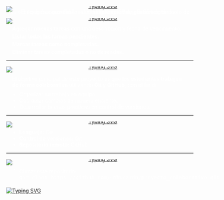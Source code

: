 <!-- Sección 1 -->
<div style="text-align:center; line-height:0; margin:0; padding:0;">
  <a href="https://git.io/typing-svg" style="display:block; margin:0; padding:0;">
    <img
      src="https://readme-typing-svg.demolab.com?font=Fira+Code&pause=1000&multiline=true&width=440&height=100&lines=Mini+Aplicaci%C3%B3n+de+Gesti%C3%B3n+de+Tareas;------------------------------------;**+Descripci%C3%B3n+del+Proyecto+**"
      alt="Typing SVG"
      style="display:block; margin:0 auto; padding:0; line-height:0; vertical-align:bottom;"
    />
  </a>

  <!-- Texto blanco justo debajo, sin separación -->
  <div style="margin:0; padding:0; text-align:center;">
    <p style="margin:0; padding:0; color:#ffffff;">
      El equipo desarrollará una <strong>mini aplicación de gestión de tareas</strong>.
    </p>
    <p style="margin:0; padding:0; color:#ffffff;">
      Esta aplicación permitirá a los usuarios organizar y hacer seguimiento de sus pendientes de manera sencilla y eficiente.
    </p>
  </div>
</div>

<!-- Sección Funcionalidades -->
<div style="text-align:center; line-height:0; margin-top:1rem;">
  <a href="https://git.io/typing-svg" style="display:block; margin:0; padding:0;">
    <img
      src="https://readme-typing-svg.demolab.com?font=Fira+Code&pause=1000&multiline=true&width=440&height=40&lines=Funcionalidades"
      alt="Typing SVG"
      style="display:block; margin:0 auto; padding:0; line-height:0; vertical-align:bottom;"
    />
  </a>
</div>

<div style="color:#ffffff; margin:0; padding:0 1rem;">
  <p style="margin:0.25rem 0;">
    <strong>Agregar nuevas tareas</strong> con una descripción y fecha de vencimiento.
  </p>
  <p style="margin:0.25rem 0;">
    <strong>Listar todas las tareas pendientes.</strong>
  </p>
  <p style="margin:0.25rem 0;">
    <strong>Marcar tareas como completadas.</strong>
  </p>
  <p style="margin:0.25rem 0;">
    <strong>Eliminar tareas completadas o no deseadas.</strong>
  </p>
</div>

<hr />

<!-- Objetivo del Proyecto -->
<div style="text-align:center; line-height:0; margin:1rem 0 0;">
  <a href="https://git.io/typing-svg" style="display:block; margin:0; padding:0;">
    <img
      src="https://readme-typing-svg.demolab.com?font=Fira+Code&pause=1000&multiline=true&width=440&height=40&lines=Objetivo+del+Proyecto"
      alt="Typing SVG"
      style="display:block; margin:0 auto; padding:0; line-height:0; vertical-align:bottom;"
    />
  </a>
</div>

<div style="color:#ffffff; margin:0; padding:0 1rem;">
  <p style="margin:0.5rem 0;">
    El objetivo principal de este proyecto es que los estudiantes <strong>trabajen de forma colaborativa</strong> utilizando <strong>Git y GitHub</strong>, con el fin de:
  </p>
  <ul style="margin:0.25rem 0 0 1.2rem; padding:0; color:#ffffff;">
    <li>Organizar su trabajo en equipo.</li>
    <li>Coordinar cambios de manera eficiente.</li>
    <li>Desarrollar buenas prácticas en control de versiones.</li>
  </ul>
</div>

<hr />

<!-- Tecnologías -->
<div style="text-align:center; line-height:0; margin:1rem 0 0;">
  <a href="https://git.io/typing-svg" style="display:block; margin:0; padding:0;">
    <img
      src="https://readme-typing-svg.demolab.com?font=Fira+Code&pause=1000&multiline=true&width=440&height=40&lines=Tecnolog%C3%ADas+Utilizadas"
      alt="Typing SVG"
      style="display:block; margin:0 auto; padding:0; line-height:0; vertical-align:bottom;"
    />
  </a>
</div>

<div style="color:#ffffff; margin:0; padding:0 1rem;">
  <ul style="margin:0.25rem 0 0 1.2rem; padding:0; color:#ffffff;">
    <li><strong>Lenguaje:</strong> C#</li>
    <li><strong>Control de versiones:</strong> Git</li>
    <li><strong>Repositorio remoto:</strong> GitHub</li>
  </ul>
</div>

<hr />

<!-- Cómo ejecutar -->
<div style="text-align:center; line-height:0; margin:1rem 0 0;">
  <a href="https://git.io/typing-svg" style="display:block; margin:0; padding:0;">
    <img
      src="https://readme-typing-svg.demolab.com?font=Fira+Code&pause=1000&multiline=true&width=440&height=40&lines=+%23%23++C%C3%B3mo+Ejecutar+el+Proyecto"
      alt="Typing SVG"
      style="display:block; margin:0 auto; padding:0; line-height:0; vertical-align:bottom;"
    />
  </a>
</div>

<div style="color:#ffffff; margin:0.5rem 0 0; padding:0 1rem;">
  <ol style="margin:0 0 0 1.2rem; padding:0; color:#ffffff;">
    <li>Clonar este repositorio:
      <pre style="display:inline-block; background:transparent; color:#ffffff; margin:0; padding:0;">
git clone https://github.com/Embucardo/proyecto_colaborativo.git
      </pre>
    </li>
  </ol>
</div>
<a href="https://git.io/typing-svg"><img src="https://readme-typing-svg.demolab.com?font=Fira+Code&pause=1000&multiline=true&width=440&height=200&lines=INTEGRANTES+DEL+EQUIPO%3A;FRANCISCO+CASTRO+CUADRA+CASTRO;RAFAEL+AMADOR+PEREZ;JULIO+ALEXANDER+MU%C3%91OZ+MARCHENA;EDDY+MANUEL+BUCARDO+RODRIGUEZ" alt="Typing SVG" /></a>
